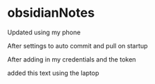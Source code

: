 # obsidianNotes

Updated using my phone

After settings to auto commit and pull on startup

After adding in my credentials and the token

added this text using the laptop